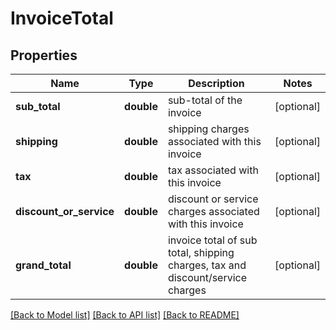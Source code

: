 # InvoiceTotal

## Properties
Name | Type | Description | Notes
------------ | ------------- | ------------- | -------------
**sub_total** | **double** | sub-total of the invoice | [optional] 
**shipping** | **double** | shipping charges associated with this invoice | [optional] 
**tax** | **double** | tax associated with this invoice | [optional] 
**discount_or_service** | **double** | discount or service charges associated with this invoice | [optional] 
**grand_total** | **double** | invoice total of sub total, shipping charges, tax and discount/service charges | [optional] 

[[Back to Model list]](../README.md#documentation-for-models) [[Back to API list]](../README.md#documentation-for-api-endpoints) [[Back to README]](../README.md)


